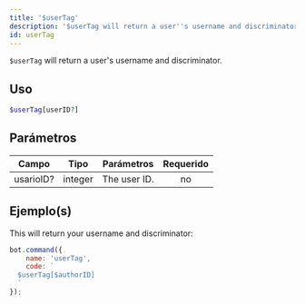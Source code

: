 ```yaml
---
title: '$userTag'
description: '$userTag will return a user''s username and discriminator.'
id: userTag
---
```


`$userTag` will return a user's username and discriminator.

## Uso

```php
$userTag[userID?]
```

## Parámetros

| Campo     | Tipo    | Parámetros   | Requerido |
| --------- | ------- | ------------ |:---------:|
| usarioID? | integer | The user ID. |    no     |

## Ejemplo(s)

This will return your username and discriminator:

```javascript
bot.command({
    name: 'userTag',
    code: `
  $userTag[$authorID]
  `
});
```
